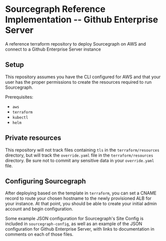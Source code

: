 # Sourcegraph Reference Implementation -- Github Enterprise Server

A reference terraform repository to deploy Sourcegraph on AWS and connect to a Github Enterprise Server instance

## Setup

This repository assumes you have the CLI configured for AWS and that your user has the proper permissions to create the resources required to run Sourcegraph.

Prerequisites:
- `aws`
- `terraform`
- `kubectl`
- `helm`

## Private resources

This repository will not track files containing `tls` in the `terraform/resources` directory, but will track the `override.yaml` file in the `terraform/resources` directory. Be sure not to commit any sensitive data in your `override.yaml` file.

## Configuring Sourcegraph

After deploying based on the template in `terraform`, you can set a CNAME record to route your chosen hostname to the newly provisioned ALB for your instance. At that point, you should be able to create your initial admin account and begin configuration.

Some example JSON configuration for Sourcegraph's Site Config is included in `sourcegraph-config`, as well as an example of the JSON configuration for Github Enterprise Server, with links to documentation in comments on each of those files.
